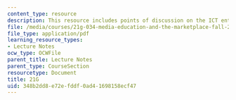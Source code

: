 ```yaml
---
content_type: resource
description: This resource includes points of discussion on the ICT entrepreneurship.
file: /media/courses/21g-034-media-education-and-the-marketplace-fall-2005/348b2dd8e72efddf0ad41698158ecf47_MIT21G_034F05_ictentrpnshp.pdf
file_type: application/pdf
learning_resource_types:
- Lecture Notes
ocw_type: OCWFile
parent_title: Lecture Notes
parent_type: CourseSection
resourcetype: Document
title: 21G
uid: 348b2dd8-e72e-fddf-0ad4-1698158ecf47
---
```

